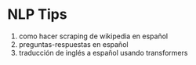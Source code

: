 # NLP Tips
1) como hacer scraping de wikipedia en español
2) preguntas-respuestas en español
3) traducción de inglés a español usando transformers

